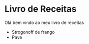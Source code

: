 # Livro de Receitas

Olá bem vindo ao meu livro de receitas

   - Strogonoff de frango
   - Pave
  

